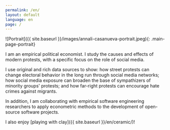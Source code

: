 ```yaml
---
permalink: /en/
layout: default
language: en
page: /
---
```


![Portrait]({{ site.baseurl }}/images/annali-casanueva-portrait.jpeg){: .main-page-portrait}

I am an empirical political economist. I study the causes and effects of modern protests, with a specific focus on the role of social media.

I use original and rich data sources to show: how street protests can change electoral behavior in the long run through social media networks; how social media exposure can broaden the base of sympathizers of minority groups' protests; and how far-right protests can encourage hate crimes against migrants.

In addition, I am collaborating with empirical software engineering researchers to apply econometric methods to the development of open-source software projects.

I also enjoy [playing with clay]({{ site.baseurl }}/en/ceramic/)!
